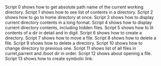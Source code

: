 Script 0 shows how to get absolute path name of the current working directory.
Script 1 shows how to see list of contents in a directory.
Script 2 shows how to go to home directory at once.
Script 3 shows how to  display current directory contents in a long format.
Script 4 shows how to display current directory contents, including hidden files.
Script 5 shows how to lit contents of a dir in detail and in digit.
Script 6 shows how to create a directory.
Script 7 shows how to move a file.
Script 8 shows how to delete a file.
Script 9 shows how to delete a directory.
Script 10 shows how to change directory to previous one.
Script 11 shows list of all files in curret,parrent and /boot dir in order.
Script 12 shows about opening a file.
Script 13 shows how to create symbolic link.
